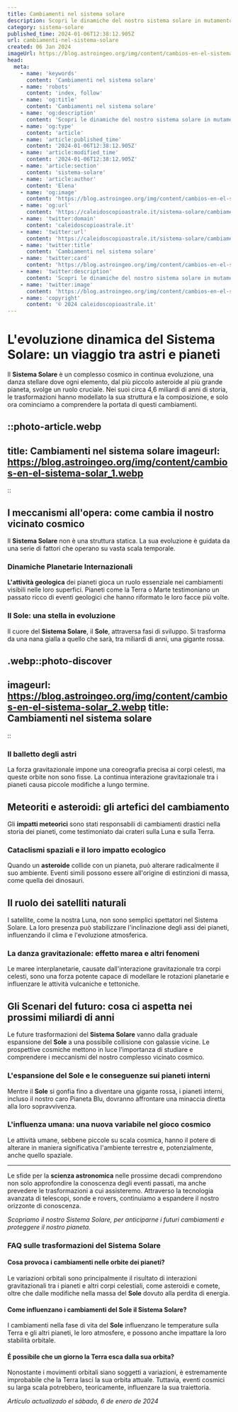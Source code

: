```yaml
---
title: Cambiamenti nel sistema solare
description: Scopri le dinamiche del nostro sistema solare in mutamento. Aggiornamenti e curiosità astronomiche in un click!
category: sistema-solare
published_time: 2024-01-06T12:38:12.905Z
url: cambiamenti-nel-sistema-solare
created: 06 Jan 2024
imageUrl: https://blog.astroingeo.org/img/content/cambios-en-el-sistema-solar_1.webp
head:
  meta:
    - name: 'keywords'
      content: 'Cambiamenti nel sistema solare'
    - name: 'robots'
      content: 'index, follow'
    - name: 'og:title'
      content: 'Cambiamenti nel sistema solare'
    - name: 'og:description'
      content: 'Scopri le dinamiche del nostro sistema solare in mutamento. Aggiornamenti e curiosità astronomiche in un click!'
    - name: 'og:type'
      content: 'article'
    - name: 'article:published_time'
      content: '2024-01-06T12:38:12.905Z'
    - name: 'article:modified_time'
      content: '2024-01-06T12:38:12.905Z'
    - name: 'article:section'
      content: 'sistema-solare'
    - name: 'article:author'
      content: 'Elena'
    - name: 'og:image'
      content: 'https://blog.astroingeo.org/img/content/cambios-en-el-sistema-solar_1.webp'
    - name: 'og:url'
      content: 'https://caleidoscopioastrale.it/sistema-solare/cambiamenti-nel-sistema-solare'
    - name: 'twitter:domain'
      content: 'caleidoscopioastrale.it'
    - name: 'twitter:url'
      content: 'https://caleidoscopioastrale.it/sistema-solare/cambiamenti-nel-sistema-solare'
    - name: 'twitter:title'
      content: 'Cambiamenti nel sistema solare'
    - name: 'twitter:card'
      content: 'https://blog.astroingeo.org/img/content/cambios-en-el-sistema-solar_1.webp'
    - name: 'twitter:description'
      content: 'Scopri le dinamiche del nostro sistema solare in mutamento. Aggiornamenti e curiosità astronomiche in un click!'
    - name: 'twitter:image'
      content: 'https://blog.astroingeo.org/img/content/cambios-en-el-sistema-solar_1.webp'
    - name: 'copyright'
      content: '© 2024 caleidoscopioastrale.it'
---
```

# L'evoluzione dinamica del Sistema Solare: un viaggio tra astri e pianeti

Il **Sistema Solare** è un complesso cosmico in continua evoluzione, una danza stellare dove ogni elemento, dal più piccolo asteroide al più grande pianeta, svolge un ruolo cruciale. Nei suoi circa 4,6 miliardi di anni di storia, le trasformazioni hanno modellato la sua struttura e la composizione, e solo ora cominciamo a comprendere la portata di questi cambiamenti.

::photo-article.webp
---
title: Cambiamenti nel sistema solare
imageurl: https://blog.astroingeo.org/img/content/cambios-en-el-sistema-solar_1.webp
---
::

## I meccanismi all'opera: come cambia il nostro vicinato cosmico

Il **Sistema Solare** non è una struttura statica. La sua evoluzione è guidata da una serie di fattori che operano su vasta scala temporale.

### Dinamiche Planetarie Internazionali

**L'attività geologica** dei pianeti gioca un ruolo essenziale nei cambiamenti visibili nelle loro superfici. Pianeti come la Terra o Marte testimoniano un passato ricco di eventi geologici che hanno riformato le loro facce più volte.

### Il Sole: una stella in evoluzione

Il cuore del **Sistema Solare**, il **Sole**, attraversa fasi di sviluppo. Si trasforma da una nana gialla a quello che sarà, tra miliardi di anni, una gigante rossa.

.webp::photo-discover
---
imageurl: https://blog.astroingeo.org/img/content/cambios-en-el-sistema-solar_2.webp
title: Cambiamenti nel sistema solare
---
::

### Il balletto degli astri

La forza gravitazionale impone una coreografia precisa ai corpi celesti, ma queste orbite non sono fisse. La continua interazione gravitazionale tra i pianeti causa piccole modifiche a lungo termine.

## Meteoriti e asteroidi: gli artefici del cambiamento

Gli **impatti meteorici** sono stati responsabili di cambiamenti drastici nella storia dei pianeti, come testimoniato dai crateri sulla Luna e sulla Terra.

### Cataclismi spaziali e il loro impatto ecologico

Quando un **asteroide** collide con un pianeta, può alterare radicalmente il suo ambiente. Eventi simili possono essere all'origine di estinzioni di massa, come quella dei dinosauri.

## Il ruolo dei satelliti naturali

I satellite, come la nostra Luna, non sono semplici spettatori nel Sistema Solare. La loro presenza può stabilizzare l'inclinazione degli assi dei pianeti, influenzando il clima e l'evoluzione atmosferica.

### La danza gravitazionale: effetto marea e altri fenomeni

Le maree interplanetarie, causate dall'interazione gravitazionale tra corpi celesti, sono una forza potente capace di modellare le rotazioni planetarie e influenzare le attività vulcaniche e tettoniche.

## Gli Scenari del futuro: cosa ci aspetta nei prossimi miliardi di anni

Le future trasformazioni del **Sistema Solare** vanno dalla graduale espansione del **Sole** a una possibile collisione con galassie vicine. Le prospettive cosmiche mettono in luce l'importanza di studiare e comprendere i meccanismi del nostro complesso vicinato cosmico.

### L'espansione del Sole e le conseguenze sui pianeti interni

Mentre il **Sole** si gonfia fino a diventare una gigante rossa, i pianeti interni, incluso il nostro caro Pianeta Blu, dovranno affrontare una minaccia diretta alla loro sopravvivenza.

### L'influenza umana: una nuova variabile nel gioco cosmico

Le attività umane, sebbene piccole su scala cosmica, hanno il potere di alterare in maniera significativa l'ambiente terrestre e, potenzialmente, anche quello spaziale.

---

Le sfide per la **scienza astronomica** nelle prossime decadi comprendono non solo approfondire la conoscenza degli eventi passati, ma anche prevedere le trasformazioni a cui assisteremo. Attraverso la tecnologia avanzata di telescopi, sonde e rovers, continuiamo a espandere il nostro orizzonte di conoscenza.

*Scopriamo il nostro Sistema Solare, per anticiparne i futuri cambiamenti e proteggere il nostro pianeta.*

### FAQ sulle trasformazioni del Sistema Solare

#### Cosa provoca i cambiamenti nelle orbite dei pianeti?
Le variazioni orbitali sono principalmente il risultato di interazioni gravitazionali tra i pianeti e altri corpi celestiali, come asteroidi e comete, oltre che dalle modifiche nella massa del **Sole** dovuto alla perdita di energia.

#### Come influenzano i cambiamenti del Sole il Sistema Solare?
I cambiamenti nella fase di vita del **Sole** influenzano le temperature sulla Terra e gli altri pianeti, le loro atmosfere, e possono anche impattare la loro stabilità orbitale.

#### É possibile che un giorno la Terra esca dalla sua orbita?
Nonostante i movimenti orbitali siano soggetti a variazioni, è estremamente improbabile che la Terra lasci la sua orbita attuale. Tuttavia, eventi cosmici su larga scala potrebbero, teoricamente, influenzare la sua traiettoria.

_Artículo actualizado el sábado, 6 de enero de 2024_